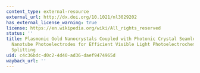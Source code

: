 ```yaml
---
content_type: external-resource
external_url: http://dx.doi.org/10.1021/nl3029202
has_external_license_warning: true
license: https://en.wikipedia.org/wiki/All_rights_reserved
status: ''
title: Plasmonic Gold Nanocrystals Coupled with Photonic Crystal Seamlessly on TiO2
  Nanotube Photoelectrodes for Efficient Visible Light Photoelectrochemical Water
  Splitting
uid: c4c36bdc-d0c2-4d40-ad36-daef9474965d
wayback_url: ''
---
```

